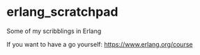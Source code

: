 # erlang_scratchpad
Some of my scribblings in Erlang

If you want to have a go yourself: https://www.erlang.org/course
